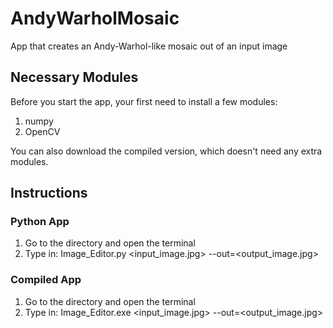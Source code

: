 # AndyWarholMosaic
App that creates an Andy-Warhol-like mosaic out of an input image

## Necessary Modules
Before you start the app, your first need to install a few modules:

1. numpy
2. OpenCV

You can also download the compiled version, which doesn't need any extra modules.

## Instructions
### Python App
1. Go to the directory and open the terminal
2. Type in: Image_Editor.py <input_image.jpg> --out=<output_image.jpg>

### Compiled App
1. Go to the directory and open the terminal
2. Type in: Image_Editor.exe <input_image.jpg> --out=<output_image.jpg>
